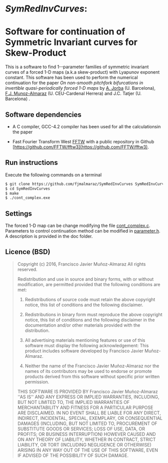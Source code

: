 # *SymRedInvCurves*:
# Software for continuation of Symmetric Invariant curves for Skew-Product 

This is a software to find 1--parameter families of symmetric invariant curves of a forced 1-D
maps (a.k.a skew-product)  with Lyapunov exponent constant. This software has been used to perform  the numerical continuation for the paper 
*On non-smooth pitchfork bifurcations in invertible quasi-periodically forced 1-D maps* by [A. Jorba](http://www.maia.ub.es/~angel/) (U. Barcelona), [F.J. Munoz-Almaraz](https://www.uchceu.es/directorio/fj-munoz-almaraz) (U. CEU-Cardenal Herrera) and J.C. Tatjer (U. Barcelona) . 

## Software dependencies 

- A C compiler, GCC-4.2 compiler has been used for all the calculationsin the paper 

- Fast Fourier Transform West [FFTW](http://www.fftw.org/) with a public repository in Github [https://github.com/FFTW/fftw3](https://github.com/FFTW/fftw3).

## Run instructions 

Execute the following commands on a terminal 

```sh
$ git clone https://github.com/fjmalmaraz/SymRedInvCurves SymRedInvCurves
$ cd SymRedInvCurves
$ make
$ ./cont_complex.exe
```

## Settings 

The forced 1-D map can be change modifying the file [cont_complex.c](https://github.com/fjmalmaraz/SymRedInvCurves/blob/master/cont_complex.c). Parameters to control continuation method can be modified in [parameter.h](https://github.com/fjmalmaraz/SymRedInvCurves/blob/master/parameter.h). A description is provided in the doc folder.

## Licence (BSD) 

> Copyright (c) 2016, Francisco Javier Muñoz-Almaraz
> All rights reserved.
>
> 
> Redistribution and use in source and binary forms, with or without
> modification, are permitted provided that the following conditions are met:
>
> 1. Redistributions of source code must retain the above copyright
> notice, this list of conditions and the following disclaimer.
>
> 2. Redistributions in binary form must reproduce the above copyright
> notice, this list of conditions and the following disclaimer in the
> documentation and/or other materials provided with the distribution.
>
> 3. All advertising materials mentioning features or use of this software
> must display the following acknowledgement:
> This product includes software developed by Francisco Javier Muñoz-Almaraz.
>
> 4. Neither the name of the Francisco Javier Muñoz-Almaraz nor the
> names of its contributors may be used to endorse or promote products
> derived from this software without specific prior written permission.
> 
> THIS SOFTWARE IS PROVIDED BY Francisco Javier Muñoz-Almaraz ''AS IS'' AND ANY
> EXPRESS OR IMPLIED WARRANTIES, INCLUDING, BUT NOT LIMITED TO, THE IMPLIED
> WARRANTIES OF MERCHANTABILITY AND FITNESS FOR A PARTICULAR PURPOSE ARE
> DISCLAIMED. IN NO EVENT SHALL <COPYRIGHT HOLDER> BE LIABLE FOR ANY
> DIRECT, INDIRECT, INCIDENTAL, SPECIAL, EXEMPLARY, OR CONSEQUENTIAL DAMAGES
> (INCLUDING, BUT NOT LIMITED TO, PROCUREMENT OF SUBSTITUTE GOODS OR SERVICES;
> LOSS OF USE, DATA, OR PROFITS; OR BUSINESS INTERRUPTION) HOWEVER CAUSED AND
> ON ANY THEORY OF LIABILITY, WHETHER IN CONTRACT, STRICT LIABILITY, OR TORT
> (INCLUDING NEGLIGENCE OR OTHERWISE) ARISING IN ANY WAY OUT OF THE USE OF THIS
> SOFTWARE, EVEN IF ADVISED OF THE POSSIBILITY OF SUCH DAMAGE.
